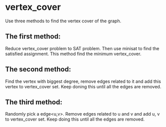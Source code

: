 # vertex_cover
Use three methods to find the vertex cover of the graph.

## The first method: 

Reduce vertex_cover problem to SAT problem. Then use minisat to find the satisfied assignment. 
This method find the minimum vertex_cover.



## The second method:

Find the vertex with biggest degree, remove edges related to it and add this vertex to vertex_cover set. Keep doning this
until all the edges are removed.



## The third method:

Randomly pick a edge<u,v>. Remove edges related to u and v and add u, v to vertex_cover set. Keep doing this until all the 
edges are removed. 
